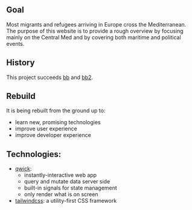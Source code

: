 ## Goal

Most migrants and refugees arriving in Europe cross the Mediterranean. The purpose of this website is to provide
a rough overview by focusing mainly on the Central Med and by covering both maritime and political events.

## History

This project succeeds [bb](https://github.com/barbalex/bb) and [bb2](https://github.com/barbalex/bb2).

## Rebuild

It is being rebuilt from the ground up to:

- learn new, promising technologies
- improve user experience
- improve developer experience

## Technologies:

- [qwick](https://qwik.builder.io):
  - instantly-interactive web app
  - query and mutate data server side
  - built-in signals for state management
  - only render what is on screen
- [tailwindcss](https://tailwindcss.com): a utility-first CSS framework
